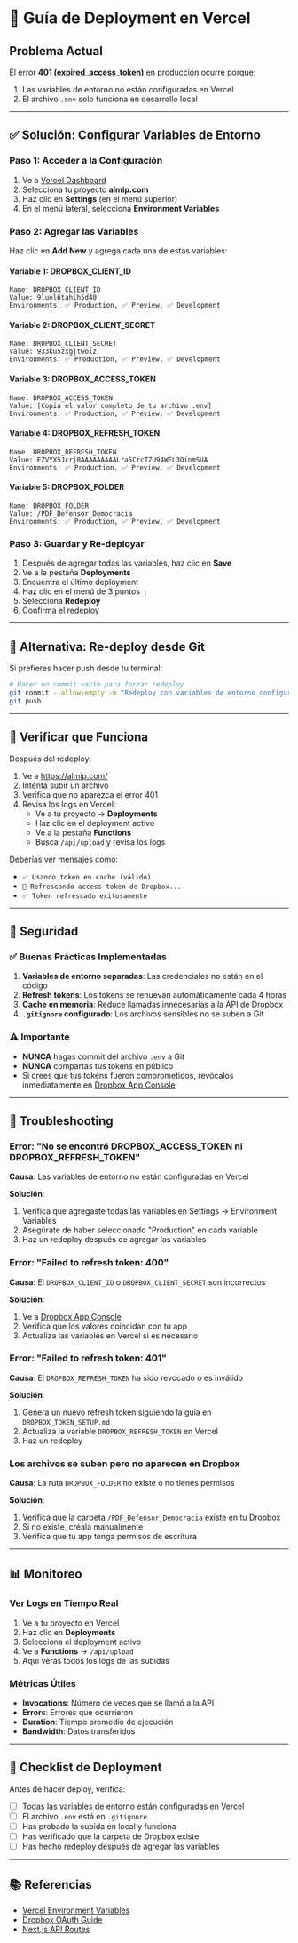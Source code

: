 # 🚀 Guía de Deployment en Vercel

## Problema Actual

El error **401 (expired_access_token)** en producción ocurre porque:
1. Las variables de entorno no están configuradas en Vercel
2. El archivo `.env` solo funciona en desarrollo local

---

## ✅ Solución: Configurar Variables de Entorno

### Paso 1: Acceder a la Configuración

1. Ve a [Vercel Dashboard](https://vercel.com/dashboard)
2. Selecciona tu proyecto **almip.com**
3. Haz clic en **Settings** (en el menú superior)
4. En el menú lateral, selecciona **Environment Variables**

### Paso 2: Agregar las Variables

Haz clic en **Add New** y agrega cada una de estas variables:

#### Variable 1: DROPBOX_CLIENT_ID
```
Name: DROPBOX_CLIENT_ID
Value: 9luel6tahlh5d40
Environments: ✅ Production, ✅ Preview, ✅ Development
```

#### Variable 2: DROPBOX_CLIENT_SECRET
```
Name: DROPBOX_CLIENT_SECRET
Value: 933ku5zxgjtwoiz
Environments: ✅ Production, ✅ Preview, ✅ Development
```

#### Variable 3: DROPBOX_ACCESS_TOKEN
```
Name: DROPBOX_ACCESS_TOKEN
Value: [Copia el valor completo de tu archivo .env]
Environments: ✅ Production, ✅ Preview, ✅ Development
```

#### Variable 4: DROPBOX_REFRESH_TOKEN
```
Name: DROPBOX_REFRESH_TOKEN
Value: EZVYX5Jcrj8AAAAAAAAALra5CrcTZU94WEL3OinmSUA
Environments: ✅ Production, ✅ Preview, ✅ Development
```

#### Variable 5: DROPBOX_FOLDER
```
Name: DROPBOX_FOLDER
Value: /PDF_Defensor_Democracia
Environments: ✅ Production, ✅ Preview, ✅ Development
```

### Paso 3: Guardar y Re-deployar

1. Después de agregar todas las variables, haz clic en **Save**
2. Ve a la pestaña **Deployments**
3. Encuentra el último deployment
4. Haz clic en el menú de 3 puntos `⋮`
5. Selecciona **Redeploy**
6. Confirma el redeploy

---

## 🔄 Alternativa: Re-deploy desde Git

Si prefieres hacer push desde tu terminal:

```bash
# Hacer un commit vacío para forzar redeploy
git commit --allow-empty -m "Redeploy con variables de entorno configuradas"
git push
```

---

## 📝 Verificar que Funciona

Después del redeploy:

1. Ve a https://almip.com/
2. Intenta subir un archivo
3. Verifica que no aparezca el error 401
4. Revisa los logs en Vercel:
   - Ve a tu proyecto → **Deployments**
   - Haz clic en el deployment activo
   - Ve a la pestaña **Functions**
   - Busca `/api/upload` y revisa los logs

Deberías ver mensajes como:
- `✅ Usando token en cache (válido)` 
- `🔄 Refrescando access token de Dropbox...`
- `✅ Token refrescado exitosamente`

---

## 🔐 Seguridad

### ✅ Buenas Prácticas Implementadas

1. **Variables de entorno separadas**: Las credenciales no están en el código
2. **Refresh tokens**: Los tokens se renuevan automáticamente cada 4 horas
3. **Cache en memoria**: Reduce llamadas innecesarias a la API de Dropbox
4. **`.gitignore` configurado**: Los archivos sensibles no se suben a Git

### ⚠️ Importante

- **NUNCA** hagas commit del archivo `.env` a Git
- **NUNCA** compartas tus tokens en público
- Si crees que tus tokens fueron comprometidos, revócalos inmediatamente en [Dropbox App Console](https://www.dropbox.com/developers/apps)

---

## 🐛 Troubleshooting

### Error: "No se encontró DROPBOX_ACCESS_TOKEN ni DROPBOX_REFRESH_TOKEN"

**Causa**: Las variables de entorno no están configuradas en Vercel

**Solución**: 
1. Verifica que agregaste todas las variables en Settings → Environment Variables
2. Asegúrate de haber seleccionado "Production" en cada variable
3. Haz un redeploy después de agregar las variables

### Error: "Failed to refresh token: 400"

**Causa**: El `DROPBOX_CLIENT_ID` o `DROPBOX_CLIENT_SECRET` son incorrectos

**Solución**:
1. Ve a [Dropbox App Console](https://www.dropbox.com/developers/apps)
2. Verifica que los valores coincidan con tu app
3. Actualiza las variables en Vercel si es necesario

### Error: "Failed to refresh token: 401"

**Causa**: El `DROPBOX_REFRESH_TOKEN` ha sido revocado o es inválido

**Solución**:
1. Genera un nuevo refresh token siguiendo la guía en `DROPBOX_TOKEN_SETUP.md`
2. Actualiza la variable `DROPBOX_REFRESH_TOKEN` en Vercel
3. Haz un redeploy

### Los archivos se suben pero no aparecen en Dropbox

**Causa**: La ruta `DROPBOX_FOLDER` no existe o no tienes permisos

**Solución**:
1. Verifica que la carpeta `/PDF_Defensor_Democracia` existe en tu Dropbox
2. Si no existe, créala manualmente
3. Verifica que tu app tenga permisos de escritura

---

## 📊 Monitoreo

### Ver Logs en Tiempo Real

1. Ve a tu proyecto en Vercel
2. Haz clic en **Deployments**
3. Selecciona el deployment activo
4. Ve a **Functions** → `/api/upload`
5. Aquí verás todos los logs de las subidas

### Métricas Útiles

- **Invocations**: Número de veces que se llamó a la API
- **Errors**: Errores que ocurrieron
- **Duration**: Tiempo promedio de ejecución
- **Bandwidth**: Datos transferidos

---

## 🎯 Checklist de Deployment

Antes de hacer deploy, verifica:

- [ ] Todas las variables de entorno están configuradas en Vercel
- [ ] El archivo `.env` está en `.gitignore`
- [ ] Has probado la subida en local y funciona
- [ ] Has verificado que la carpeta de Dropbox existe
- [ ] Has hecho redeploy después de agregar las variables

---

## 📚 Referencias

- [Vercel Environment Variables](https://vercel.com/docs/concepts/projects/environment-variables)
- [Dropbox OAuth Guide](https://developers.dropbox.com/oauth-guide)
- [Next.js API Routes](https://nextjs.org/docs/api-routes/introduction)
